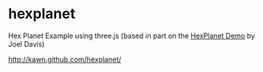 hexplanet
=========

Hex Planet Example using three.js (based in part on the <a href="https://github.com/joeld42/hexplanet"> HexPlanet Demo</a> by Joel Davis)

http://kawn.github.com/hexplanet/
